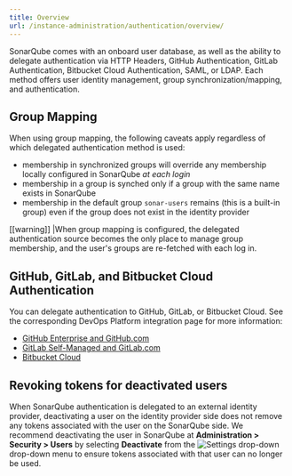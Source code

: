 ```yaml
---
title: Overview
url: /instance-administration/authentication/overview/
---
```


SonarQube comes with an onboard user database, as well as the ability to delegate authentication via HTTP Headers, GitHub Authentication, GitLab Authentication, Bitbucket Cloud Authentication, SAML, or LDAP. Each method offers user identity management, group synchronization/mapping, and authentication.

## Group Mapping
When using group mapping, the following caveats apply regardless of which delegated authentication method is used:
* membership in synchronized groups will override any membership locally configured in SonarQube _at each login_
* membership in a group is synched only if a group with the same name exists in SonarQube
* membership in the default group `sonar-users` remains (this is a built-in group) even if the group does not exist in the identity provider

[[warning]]
|When group mapping is configured, the delegated authentication source becomes the only place to manage group membership, and the user's groups are re-fetched with each log in.

## GitHub, GitLab, and Bitbucket Cloud Authentication
You can delegate authentication to GitHub, GitLab, or Bitbucket Cloud. See the corresponding DevOps Platform integration page for more information:
- [GitHub Enterprise and GitHub.com](/analysis/github-integration/)
- [GitLab Self-Managed and GitLab.com](/analysis/gitlab-integration/)
- [Bitbucket Cloud](/analysis/bitbucket-cloud-integration/)

## Revoking tokens for deactivated users
When SonarQube authentication is delegated to an external identity provider, deactivating a user on the identity provider side does not remove any tokens associated with the user on the SonarQube side. We recommend deactivating the user in SonarQube at **Administration > Security > Users** by selecting **Deactivate** from the ![Settings drop-down](/images/gear.png) drop-down menu to ensure tokens associated with that user can no longer be used.

